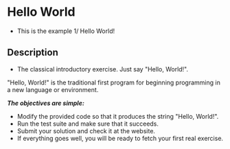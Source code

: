 # Hello World
- This is the example 1/ Hello World!
​
## Description
- The classical introductory exercise. Just say "Hello, World!".

"Hello, World!" is the traditional first program for beginning programming in a new language or environment.

***The objectives are simple:***

- Modify the provided code so that it produces the string "Hello, World!".
- Run the test suite and make sure that it succeeds.
- Submit your solution and check it at the website.
- If everything goes well, you will be ready to fetch your first real exercise.
